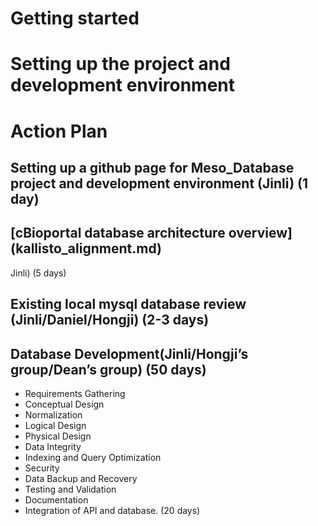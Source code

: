 # Getting started
# Setting up the project and development environment
# Action Plan

 
## Setting up a github page for Meso_Database project and development environment (Jinli) (1 day)
## [cBioportal database architecture overview] (kallisto_alignment.md)
Jinli) (5 days)
## Existing local mysql database review (Jinli/Daniel/Hongji) (2-3 days)
## Database Development(Jinli/Hongji’s group/Dean’s group) (50 days)
* Requirements Gathering
* Conceptual Design
* Normalization
* Logical Design
* Physical Design
* Data Integrity
* Indexing and Query Optimization
* Security
* Data Backup and Recovery
* Testing and Validation
* Documentation
* Integration of API and database. (20 days)
 

